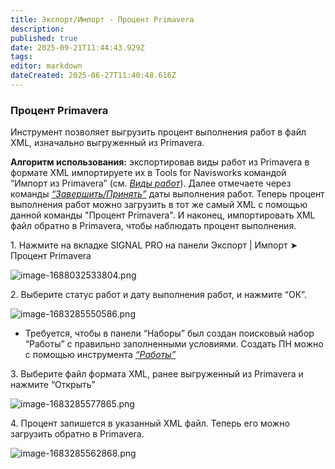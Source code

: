```yaml
---
title: Экспорт/Импорт - Процент Primavera
description: 
published: true
date: 2025-09-21T11:44:43.929Z
tags: 
editor: markdown
dateCreated: 2025-06-27T11:40:48.616Z
---
```


### **Процент Primavera**

Инструмент позволяет выгрузить процент выполнения работ в файл XML, изначально выгруженный из Primavera.

**Алгоритм использования:** экспортировав виды работ из Primavera в формате XML импортируете их в Tools for Navisworks командой “Импорт из Primavera” (см. [_Виды работ_](https://wiki.sgnl.pro/app/page/1dhz_RYu3DczaEesG4yRQP9sK60FLyuz8SEMJI7nmX-w)). Далее отмечаете через команды [_“Завершить/Принять”_](https://wiki.sgnl.pro/app/page/1zKM2m_O8NPfp5ETOf5NXd1MkKZfEhWvHyyJyEXGYUaM) даты выполнения работ. Теперь процент выполнения работ можно загрузить в тот же самый XML с помощью данной команды "Процент Primavera". И наконец, импортировать XML файл обратно в Primavera, чтобы наблюдать процент выполнения.

1\. Нажмите на вкладке SIGNAL PRO на панели Экспорт | Импорт ➤ Процент Primavera

![image-1688032533804.png](https://lh7-rt.googleusercontent.com/docsz/AD_4nXcquNWaquIO7uokR6MRjGIKdfsg77MCq_BMu8Rmzj_5nhvwZRKjo3BlCPTWMqedVhW3wa0CZi3csylvQSnzr7FBT_NPdfN-CP4ABhOxJWQ1atppSrirJ5dN2geypu3GjBE2enHEjmQBmJMmaQz6Fw?key=LTk-Q5Atb8KI51pphss9TQ)

2\. Выберите статус работ и дату выполнения работ, и нажмите “ОК”.

![image-1683285550586.png](https://lh7-rt.googleusercontent.com/docsz/AD_4nXeXKjkeBwxQYcaIs-KYXcGg4YM-sz9zyqS3sucA3sLdCPx7Ie2vJ9GlaW6QeiIrZuKRYD9EKrEG-sn75wsudj3uNNcx7gVsdjBHRQWFxlUVsOAsHfeWfAQXW72RamkuwNqQK-RBl_enT09eBapGBQ?key=LTk-Q5Atb8KI51pphss9TQ)

-   Требуется, чтобы в панели “Наборы” был создан поисковый набор “Работы” с правильно заполненными условиями. Создать ПН можно с помощью инструмента [_“Работы”_](https://wiki.sgnl.pro/app/page/1-B8HMIqIDN4CnwWo3yZXYVBYlf7Lq4anPwmk5eLtGXw)

3\. Выберите файл формата XML, ранее выгруженный из Primavera и нажмите “Открыть”

![image-1683285577865.png](https://lh7-rt.googleusercontent.com/docsz/AD_4nXeB0ZEfy5bSmTjPp5Crh3dc7GOnta7736AM2t7cWQLK2nTWzIGLfO0gJd01Zw_MCx1D87Dac8pjiAV01Eu00ryosmy2DaGmf7pHjvskY_Mg6JmXg-3aeVyphutPWopIU63XafguhoxoZeHvbSwW?key=LTk-Q5Atb8KI51pphss9TQ)

4\. Процент запишется в указанный XML файл. Теперь его можно загрузить обратно в Primavera.

![image-1683285562868.png](https://lh7-rt.googleusercontent.com/docsz/AD_4nXdpMQ43D_aCGvICcX1N8K4OWmuyTjqbDUV-IwxcZ2bZQuTD-Nm6mUy8-QqMhZ6L9xT52SAZYVHvrOrRN2cBwpcPCLeZXviIlvextn_hPSjx8EgJp2yxGOysEp97jeQ5jEHY7gKfYx4-_hz8RX3Eow?key=LTk-Q5Atb8KI51pphss9TQ)